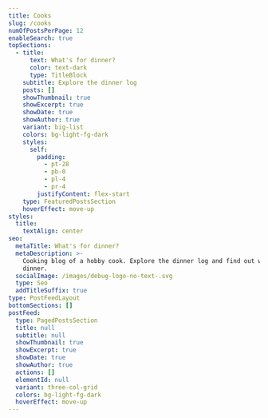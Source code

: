```yaml
---
title: Cooks
slug: /cooks
numOfPostsPerPage: 12
enableSearch: true
topSections:
  - title:
      text: What's for dinner?
      color: text-dark
      type: TitleBlock
    subtitle: Explore the dinner log
    posts: []
    showThumbnail: true
    showExcerpt: true
    showDate: true
    showAuthor: true
    variant: big-list
    colors: bg-light-fg-dark
    styles:
      self:
        padding:
          - pt-28
          - pb-0
          - pl-4
          - pr-4
        justifyContent: flex-start
    type: FeaturedPostsSection
    hoverEffect: move-up
styles:
  title:
    textAlign: center
seo:
  metaTitle: What's for dinner?
  metaDescription: >-
    Cooking blog of a hobby cook. Explore the dinner log and find out what's for
    dinner.
  socialImage: /images/debug-logo-no-text-.svg
  type: Seo
  addTitleSuffix: true
type: PostFeedLayout
bottomSections: []
postFeed:
  type: PagedPostsSection
  title: null
  subtitle: null
  showThumbnail: true
  showExcerpt: true
  showDate: true
  showAuthor: true
  actions: []
  elementId: null
  variant: three-col-grid
  colors: bg-light-fg-dark
  hoverEffect: move-up
---
```

